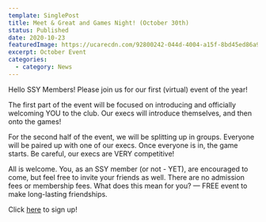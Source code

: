```yaml
---
template: SinglePost
title: Meet & Great and Games Night! (October 30th)
status: Published
date: 2020-10-23
featuredImage: https://ucarecdn.com/92800242-044d-4004-a15f-8bd45ed86a9a
excerpt: October Event
categories:
  - category: News
---
```

Hello SSY Members! Please join us for our first (virtual) event of the year!

The first part of the event will be focused on introducing and officially welcoming YOU to the club. Our execs will introduce themselves, and then onto the games!

For the second half of the event, we will be splitting up in groups. Everyone will be paired up with one of our execs. Once everyone is in, the game starts. Be careful, our execs are VERY competitive!

All is welcome. You, as an SSY member (or not - YET), are encouraged to come, but feel free to invite your friends as well. There are no admission fees or membership fees. What does this mean for you? — FREE event to make long-lasting friendships.

Click [here](https://docs.google.com/forms/d/e/1FAIpQLSdI4E4jHke6ycxfwScCTHpjN6tHl8oq1nf6TQVr9i1gIouONw/viewform) to sign up!